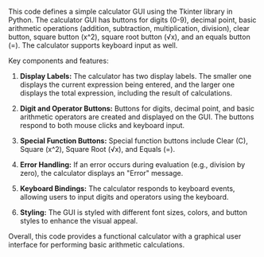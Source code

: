 This code defines a simple calculator GUI using the Tkinter library in Python. The calculator GUI has buttons for digits (0-9), decimal point, basic arithmetic operations (addition, subtraction, multiplication, division), clear button, square button (x^2), square root button (√x), and an equals button (=). The calculator supports keyboard input as well.

Key components and features:

1. **Display Labels:** The calculator has two display labels. The smaller one displays the current expression being entered, and the larger one displays the total expression, including the result of calculations.

2. **Digit and Operator Buttons:** Buttons for digits, decimal point, and basic arithmetic operators are created and displayed on the GUI. The buttons respond to both mouse clicks and keyboard input.

3. **Special Function Buttons:** Special function buttons include Clear (C), Square (x^2), Square Root (√x), and Equals (=).

4. **Error Handling:** If an error occurs during evaluation (e.g., division by zero), the calculator displays an "Error" message.

5. **Keyboard Bindings:** The calculator responds to keyboard events, allowing users to input digits and operators using the keyboard.

6. **Styling:** The GUI is styled with different font sizes, colors, and button styles to enhance the visual appeal.

Overall, this code provides a functional calculator with a graphical user interface for performing basic arithmetic calculations.

